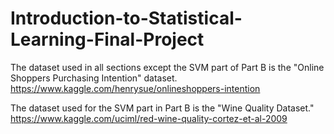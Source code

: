 # Introduction-to-Statistical-Learning-Final-Project
The dataset used in all sections except the SVM part of Part B is the "Online Shoppers Purchasing Intention" dataset. 
https://www.kaggle.com/henrysue/onlineshoppers-intention

The dataset used for the SVM part in Part B is the "Wine Quality Dataset."
https://www.kaggle.com/uciml/red-wine-quality-cortez-et-al-2009
